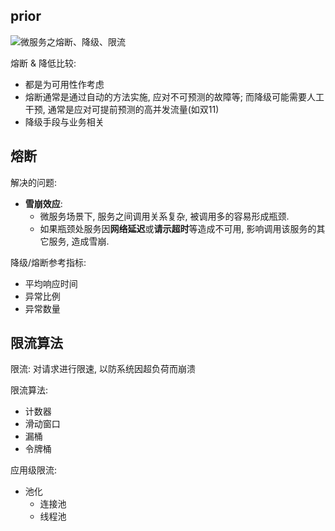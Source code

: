 
## prior
![微服务之熔断、降级、限流](https://blog.csdn.net/aa1215018028/article/details/81700796)


熔断 & 降低比较:
- 都是为可用性作考虑
- 熔断通常是通过自动的方法实施, 应对不可预测的故障等; 而降级可能需要人工干预, 通常是应对可提前预测的高并发流量(如双11)
- 降级手段与业务相关
## 熔断

解决的问题:
- **雪崩效应**: 
  - 微服务场景下, 服务之间调用关系复杂, 被调用多的容易形成瓶颈. 
  - 如果瓶颈处服务因**网络延迟**或**请示超时**等造成不可用, 影响调用该服务的其它服务, 造成雪崩.


降级/熔断参考指标:
- 平均响应时间
- 异常比例
- 异常数量


## 限流算法 

限流: 对请求进行限速, 以防系统因超负荷而崩溃

限流算法:
- 计数器
- 滑动窗口
- 漏桶
- 令牌桶

应用级限流:
  - 池化
    - 连接池
    - 线程池